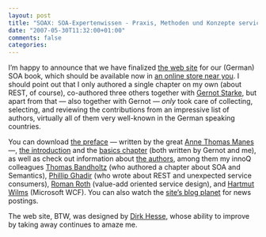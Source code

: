 ```yaml
---
layout: post
title: "SOAX: SOA-Expertenwissen - Praxis, Methoden und Konzepte serviceorientierter Architekturen"
date: "2007-05-30T11:32:00+01:00"
comments: false
categories: 
---
```



<p>I&#8217;m happy to announce that we have finalized <a href="https://www.soa-expertenwissen.de/">the web site</a> for our (German) SOA book, which should be available now in <a href="http://www.amazon.de/SOA-Expertenwissen-Methoden-Konzepte-serviceorientierter-Architekturen/dp/3898644375/ref=sr_1_1/303-0721540-2567429?ie=UTF8&amp;s=books&amp;qid=1173426916&amp;sr=8-1">an online store near you</a>. I should point out that I only authored a single chapter on my own (about REST, of course), co-authored three others together with <a href="http://www.gernotstarke.de/">Gernot Starke</a>, but apart from that &#8212; also together with Gernot &#8212; <em>only</em> took care of collecting, selecting, and reviewing the contributions from an impressive list of authors, virtually all of them very well-known in the German speaking countries.</p>

<p>You can download <a href="https://www.soa-expertenwissen.de/buch/vorwort">the preface</a> &#8212; written by the great <a href="http://www.bowlight.net/">Anne Thomas Manes</a> &#8212;, <a href="https://www.soa-expertenwissen.de/buch/einleitung">the introduction</a> and the <a href="http://www.soa-expertenwissen.de/kapitel/grundlagen">basics chapter</a> (both written by Gernot and me), as well as check out information about <a href="https://www.soa-expertenwissen.de/autoren">the authors</a>,  among them my innoQ colleagues <a href="http://www.bandholtz.eu/index_en">Thomas Bandholtz</a> (who authored a chapter about SOA and Semantics), <a href="/blog/pg">Phillip Ghadir</a> (who wrote about REST and unexpected service consumers), <a href="https://www.soa-expertenwissen.de/autoren#Roth">Roman Roth</a> (value-add oriented service design), and <a href="/blog/hw/">Hartmut Wilms</a> (Microsoft WCF). You can also watch the <a href="https://www.soa-expertenwissen.de/blog">site&#8217;s blog planet</a> for news postings.</p>

<p>The web site, BTW, was designed by <a href="http://www.dirkhesse.com/english/">Dirk Hesse</a>, whose ability to improve by taking away continues to amaze me.</p>


